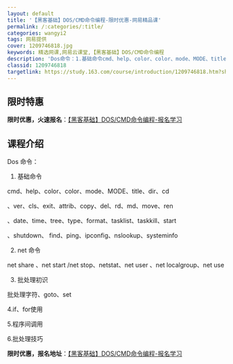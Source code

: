 ```yaml
---
layout: default
title: '【黑客基础】DOS/CMD命令编程-限时优惠-网易精品课'
permalink: /:categories/:title/
categories: wangyi2
tags: 网易提供
cover: 1209746818.jpg
keywords: 精选网课,网易云课堂,【黑客基础】DOS/CMD命令编程
description: 'Dos命令：1.基础命令cmd、help、color、color、mode、MODE、title、dir、cd、ver、'
classid: 1209746818
targetlink: https://study.163.com/course/introduction/1209746818.htm?share=1&shareId=1025206652&utm_campaign=share&utm_medium=iphoneShare&utm_source=&utm_u=1025206652
---
```


## 限时特惠

**限时优惠，火速报名**：[【黑客基础】DOS/CMD命令编程-报名学习](https://study.163.com/course/introduction/1209746818.htm?share=1&shareId=1025206652&utm_campaign=share&utm_medium=iphoneShare&utm_source=&utm_u=1025206652)

## 课程介绍

Dos 命令：

1.  基础命令

cmd、help、color、color、mode、MODE、title、dir、cd

、ver、cls、exit、attrib、copy、del、rd、md、move、ren

、date、time、tree、type、format、tasklist、taskkill、start

、shutdown、 find、ping、ipconfig、nslookup、systeminfo

2. net 命令

net share 、net start /net stop、netstat、net user 、net localgroup、net use

3. 批处理初识

批处理字符、goto、set

4.if、for使用

5.程序间调用

6.批处理技巧

**限时优惠，报名地址**：[【黑客基础】DOS/CMD命令编程-报名学习](https://study.163.com/course/introduction/1209746818.htm?share=1&shareId=1025206652&utm_campaign=share&utm_medium=iphoneShare&utm_source=&utm_u=1025206652)

